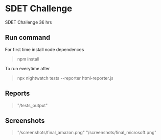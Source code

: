 # SDET Challenge

SDET Challenge 36 hrs

## Run command

For first time install node dependences

> npm install

To run everytime after

> npx nightwatch tests --reporter html-reporter.js

## Reports 

> "/tests_output"

## Screenshots

> "/screenshots/final_amazon.png"
> "/screenshots/final_microsoft.png"

